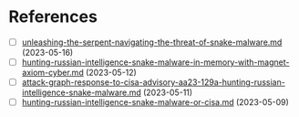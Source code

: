 # References

* [ ] [unleashing-the-serpent-navigating-the-threat-of-snake-malware.md](unleashing-the-serpent-navigating-the-threat-of-snake-malware.md "mention") (2023-05-16)
* [ ] [hunting-russian-intelligence-snake-malware-in-memory-with-magnet-axiom-cyber.md](hunting-russian-intelligence-snake-malware-in-memory-with-magnet-axiom-cyber.md "mention") (2023-05-12)
* [ ] [attack-graph-response-to-cisa-advisory-aa23-129a-hunting-russian-intelligence-snake-malware.md](attack-graph-response-to-cisa-advisory-aa23-129a-hunting-russian-intelligence-snake-malware.md "mention") (2023-05-11)
* [ ] [hunting-russian-intelligence-snake-malware-or-cisa.md](hunting-russian-intelligence-snake-malware-or-cisa.md "mention") (2023-05-09)
